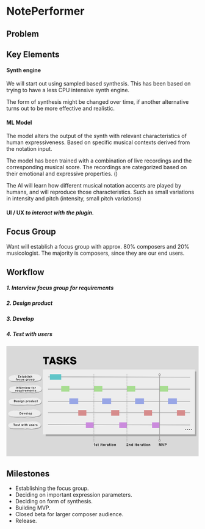 # **NotePerformer**

## Problem


## Key Elements
#### **Synth engine**
We will start out using sampled based synthesis.
This has been based on trying to have a less CPU intensive synth engine.

The form of synthesis might be changed over time,
if another alternative turns out to be more effective and realistic.

#### **ML Model**
The model alters the output of the synth with relevant characteristics of human expressiveness.
Based on specific musical contexts derived from the notation input.

The model has been trained with a combination of live recordings and the corresponding musical score.
The recordings are categorized based on their emotional and expressive properties. ()



The AI will learn how different musical notation accents are played by humans, and will reproduce those characteristics. Such as small variations in intensity and pitch (intensity, small pitch variations)


#### **UI / UX** *to interact with the plugin.*

## Focus Group
Want will establish a focus group with approx. 80% composers and 20% musicologist. The majority is composers, since they are our end users.

## Workflow
##### 1. Interview focus group for requirements
##### 2. Design product
##### 3. Develop
##### 4. Test with users
[<img src="pictures/gantt.png" width="650"/>](pictures/gantt.png)


## Milestones
+ Establishing the focus group.
+ Deciding on important expression parameters.
+ Deciding on form of synthesis.
+ Building MVP.
+ Closed beta for larger composer audience.
+ Release.
